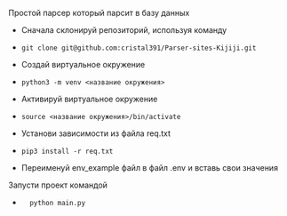 Простой парсер который парсит в базу данных

- Сначала склонируй репозиторий, используя команду


-     git clone git@github.com:cristal391/Parser-sites-Kijiji.git


- Создай виртуальное окружение

-     python3 -m venv <название окружения>


- Активируй виртуальное окружение

-     source <название окружения>/bin/activate

- Установи зависимости из файла req.txt

-     pip3 install -r req.txt

    
- Переименуй env_example файл в файл .env и вставь свои значения

Запусти проект командой

-       python main.py
